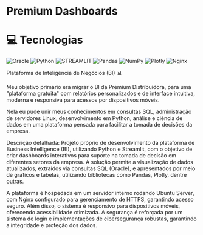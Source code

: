 # Premium Dashboards



# 💻 Tecnologias
![Oracle](https://img.shields.io/badge/Oracle-F80000?style=for-the-badge&logo=oracle&logoColor=white) ![Python](https://img.shields.io/badge/python-3670A0?style=for-the-badge&logo=python&logoColor=ffdd54) ![STREAMLIT](https://img.shields.io/badge/streamlit-%23D42029.svg?style=for-the-badge&logo=streamlit&logoColor=white) ![Pandas](https://img.shields.io/badge/pandas-%23150458.svg?style=for-the-badge&logo=pandas&logoColor=white) ![NumPy](https://img.shields.io/badge/numpy-%23013243.svg?style=for-the-badge&logo=numpy&logoColor=white) ![Plotly](https://img.shields.io/badge/Plotly-%233F4F75.svg?style=for-the-badge&logo=plotly&logoColor=white) ![Nginx](https://img.shields.io/badge/nginx-%23009639.svg?style=for-the-badge&logo=nginx&logoColor=white)

Plataforma de Inteligência de Negócios (BI) 📊 

Meu objetivo primário era migrar o BI da Premium Distribuidora, para uma "plataforma gratuita" com relatórios personalizados e de interface intuitiva, moderna e responsiva para acessos por dispositivos móveis.

Nela eu pude unir meus conhecimentos em consultas SQL, administração de servidores Linux, desenvolvimento em Python, análise e ciência de dados em uma plataforma pensada para facilitar a tomada de decisões da empresa.

Descrição detalhada:
Projeto próprio de desenvolvimento da plataforma de Business Intelligence (BI), utilizando Python e Streamlit, com o objetivo de criar dashboards interativos para suporte na tomada de decisão em diferentes setores da empresa. A solução permite a visualização de dados atualizados, extraídos via consultas SQL (Oracle), e apresentados por meio de gráficos e tabelas, utilizando bibliotecas como Pandas, Plotly, dentre outras.

A plataforma é hospedada em um servidor interno rodando Ubuntu Server, com Nginx configurado para gerenciamento de HTTPS, garantindo acesso seguro. Além disso, o sistema é responsivo para dispositivos móveis, oferecendo acessibilidade otimizada. A segurança é reforçada por um sistema de login e implementações de cibersegurança robustas, garantindo a integridade e proteção dos dados.